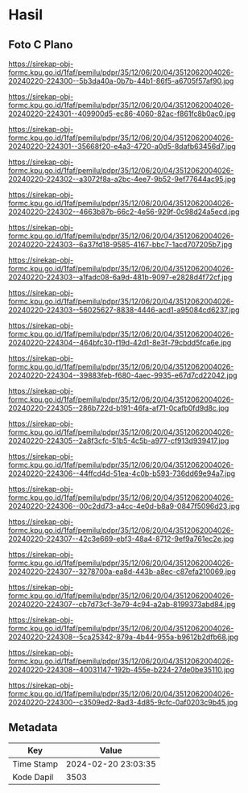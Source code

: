 # Hasil

## Foto C Plano

https://sirekap-obj-formc.kpu.go.id/1faf/pemilu/pdpr/35/12/06/20/04/3512062004026-20240220-224300--5b3da40a-0b7b-44b1-86f5-a6705f57af90.jpg

https://sirekap-obj-formc.kpu.go.id/1faf/pemilu/pdpr/35/12/06/20/04/3512062004026-20240220-224301--409900d5-ec86-4060-82ac-f861fc8b0ac0.jpg

https://sirekap-obj-formc.kpu.go.id/1faf/pemilu/pdpr/35/12/06/20/04/3512062004026-20240220-224301--35668f20-e4a3-4720-a0d5-8dafb63456d7.jpg

https://sirekap-obj-formc.kpu.go.id/1faf/pemilu/pdpr/35/12/06/20/04/3512062004026-20240220-224302--a3072f8a-a2bc-4ee7-9b52-9ef77644ac95.jpg

https://sirekap-obj-formc.kpu.go.id/1faf/pemilu/pdpr/35/12/06/20/04/3512062004026-20240220-224302--4663b87b-66c2-4e56-929f-0c98d24a5ecd.jpg

https://sirekap-obj-formc.kpu.go.id/1faf/pemilu/pdpr/35/12/06/20/04/3512062004026-20240220-224303--6a37fd18-9585-4167-bbc7-1acd707205b7.jpg

https://sirekap-obj-formc.kpu.go.id/1faf/pemilu/pdpr/35/12/06/20/04/3512062004026-20240220-224303--a1fadc08-6a9d-481b-9097-e2828d4f72cf.jpg

https://sirekap-obj-formc.kpu.go.id/1faf/pemilu/pdpr/35/12/06/20/04/3512062004026-20240220-224303--56025627-8838-4446-acd1-a95084cd6237.jpg

https://sirekap-obj-formc.kpu.go.id/1faf/pemilu/pdpr/35/12/06/20/04/3512062004026-20240220-224304--464bfc30-f19d-42d1-8e3f-79cbdd5fca6e.jpg

https://sirekap-obj-formc.kpu.go.id/1faf/pemilu/pdpr/35/12/06/20/04/3512062004026-20240220-224304--39883feb-f680-4aec-9935-e67d7cd22042.jpg

https://sirekap-obj-formc.kpu.go.id/1faf/pemilu/pdpr/35/12/06/20/04/3512062004026-20240220-224305--286b722d-b191-46fa-af71-0cafb0fd9d8c.jpg

https://sirekap-obj-formc.kpu.go.id/1faf/pemilu/pdpr/35/12/06/20/04/3512062004026-20240220-224305--2a8f3cfc-51b5-4c5b-a977-cf913d939417.jpg

https://sirekap-obj-formc.kpu.go.id/1faf/pemilu/pdpr/35/12/06/20/04/3512062004026-20240220-224306--44ffcd4d-51ea-4c0b-b593-736dd69e94a7.jpg

https://sirekap-obj-formc.kpu.go.id/1faf/pemilu/pdpr/35/12/06/20/04/3512062004026-20240220-224306--00c2dd73-a4cc-4e0d-b8a9-0847f5096d23.jpg

https://sirekap-obj-formc.kpu.go.id/1faf/pemilu/pdpr/35/12/06/20/04/3512062004026-20240220-224307--42c3e669-ebf3-48a4-8712-9ef9a761ec2e.jpg

https://sirekap-obj-formc.kpu.go.id/1faf/pemilu/pdpr/35/12/06/20/04/3512062004026-20240220-224307--3278700a-ea8d-443b-a8ec-c87efa210069.jpg

https://sirekap-obj-formc.kpu.go.id/1faf/pemilu/pdpr/35/12/06/20/04/3512062004026-20240220-224307--cb7d73cf-3e79-4c94-a2ab-8199373abd84.jpg

https://sirekap-obj-formc.kpu.go.id/1faf/pemilu/pdpr/35/12/06/20/04/3512062004026-20240220-224308--5ca25342-879a-4b44-955a-b9612b2dfb68.jpg

https://sirekap-obj-formc.kpu.go.id/1faf/pemilu/pdpr/35/12/06/20/04/3512062004026-20240220-224308--40031147-192b-455e-b224-27de0be35110.jpg

https://sirekap-obj-formc.kpu.go.id/1faf/pemilu/pdpr/35/12/06/20/04/3512062004026-20240220-224300--c3509ed2-8ad3-4d85-9cfc-0af0203c9b45.jpg


## Metadata

| Key        | Value               |
| ---------- | ------------------- |
| Time Stamp | 2024-02-20 23:03:35 |
| Kode Dapil | 3503                |



